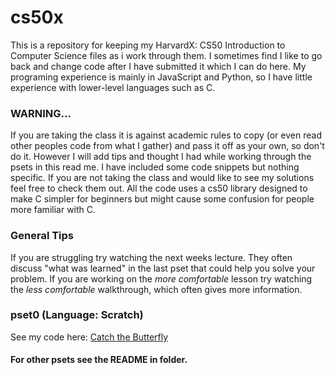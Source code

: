 # cs50x
This is a repository for keeping my HarvardX: CS50 Introduction to Computer Science files as i work through them.
I sometimes find I like to go back and change code after I have submitted it which I can do here. My programing experience is mainly in JavaScript and Python, so I have little experience with lower-level languages such as C.

### WARNING...
If you are taking the class it is against academic rules to copy (or even read other peoples code from what I gather)
and pass it off as your own, so don't do it. However I will add tips and thought I had while working through the psets
in this read me. I have included some code snippets but nothing specific. If you are not taking the class and would
like to see my solutions feel free to check them out. All the code uses a cs50 library designed to make C simpler for
beginners but might cause some confusion for people more familiar with C.

### General Tips
If you are struggling try watching the next weeks lecture. They often discuss
"what was learned" in the last pset that could help you solve your problem. If you
are working on the *more comfortable* lesson try watching the *less comfortable*
walkthrough, which often gives more information.


### pset0 (Language: Scratch)
See my code here: [Catch the Butterfly](https://scratch.mit.edu/projects/149761466/)

#### For other psets see the README in folder.
